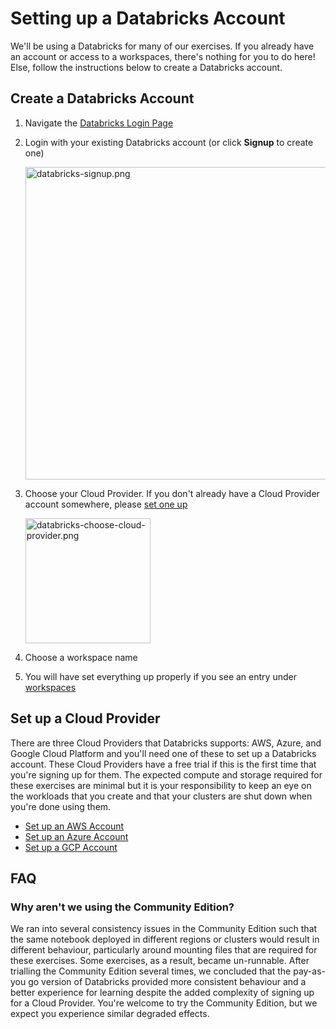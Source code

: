 # Setting up a Databricks Account
We'll be using a Databricks for many of our exercises. If you already have an account or access to a workspaces, there's nothing for you to do here! Else, follow the instructions below to create a Databricks account. 

## Create a Databricks Account
1. Navigate the [Databricks Login Page](https://accounts.cloud.databricks.com/login)
2. Login with your existing Databricks account (or click **Signup** to create one)

   <img src="./assets/databricks-signup.png" alt="databricks-signup.png" width="500"/>

3. Choose your Cloud Provider. If you don't already have a Cloud Provider account somewhere, please [set one up](#set-up-a-cloud-provider)

   <img src="./assets/databricks-choose-cloud-provider.png" alt="databricks-choose-cloud-provider.png" width="200"/>

4. Choose a workspace name

5. You will have set everything up properly if you see an entry under [workspaces](https://accounts.cloud.databricks.com/workspaces)

## Set up a Cloud Provider
There are three Cloud Providers that Databricks supports: AWS, Azure, and Google Cloud Platform and you'll need one of these to set up a Databricks account. These Cloud Providers have a free trial if this is the first time that you're signing up for them. The expected compute and storage required for these exercises are minimal but it is your responsibility to keep an eye on the workloads that you create and that your clusters are shut down when you're done using them. 

* [Set up an AWS Account](https://aws.amazon.com/free/)
* [Set up an Azure Account](https://azure.microsoft.com/en-gb/free/)
* [Set up a GCP Account](https://console.cloud.google.com/)

## FAQ
### Why aren't we using the Community Edition?
We ran into several consistency issues in the Community Edition such that the same notebook deployed in different regions or clusters would result in different behaviour, particularly around mounting files that are required for these exercises. Some exercises, as a result, became un-runnable. After trialling the Community Edition several times, we concluded that the pay-as-you go version of Databricks provided more consistent behaviour and a better experience for learning despite the added complexity of signing up for a Cloud Provider. You're welcome to try the Community Edition, but we expect you experience similar degraded effects.